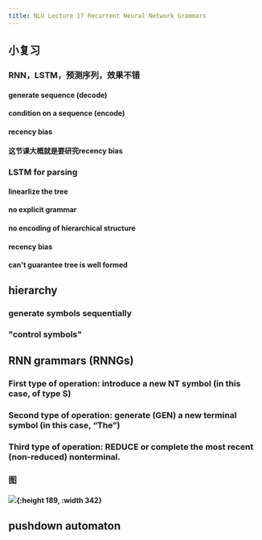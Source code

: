 ```yaml
---
title: NLU Lecture 17 Recurrent Neural Network Grammars
---
```


## 小复习
### RNN，LSTM，预测序列，效果不错
#### generate sequence (decode)
#### condition on a sequence (encode)
#### recency bias
#### 这节课大概就是要研究recency bias
### LSTM for parsing
#### linearlize the tree
#### no explicit grammar
#### no encoding of hierarchical structure
#### recency bias
#### can't guarantee tree is well formed
## hierarchy
### generate symbols sequentially
### "control symbols"
## RNN grammars (RNNGs)
### **First** type of operation: introduce a new **NT symbol** (in this case, of type S)
### **Second** type of operation: generate (GEN) a new **terminal symbol** (in this case, “The”)
### **Third** type of operation: **REDUCE** or complete the most recent (non-reduced) nonterminal.
### 图
#### ![](https://gitee.com/zhang-weijian-97/pic-go-bed/raw/master/assets/20210302211624.png){:height 189, :width 342}
## pushdown automaton
